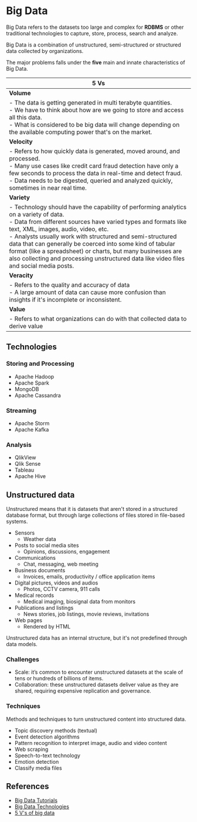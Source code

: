 # Big Data

Big Data refers to the datasets too large and complex for **RDBMS** or other traditional technologies to capture, store, process, search and analyze.

Big Data is a combination of unstructured, semi-structured or structured data collected by organizations.

The major problems falls under the **five** main and innate characteristics of Big Data. 

| 5 Vs                                                         |
| ------------------------------------------------------------ |
| **Volume**                                                   |
| - The data is getting generated in multi terabyte quantities.<br />- We have to think about how are we going to store and access all this data.<br />- What is considered to be big data will change depending on the available computing power that's on the market. |
| **Velocity**                                                 |
| - Refers to how quickly data is generated, moved around, and processed.<br />- Many use cases like credit card fraud detection have only a few seconds to process the data in real-time and detect fraud.<br />- Data needs to be digested, queried and analyzed quickly, sometimes in near real time. |
| **Variety**                                                  |
| - Technology should have the capability of performing analytics on a variety of data.<br />- Data from different sources have varied types and formats like text, XML, images, audio, video, etc.<br />- Analysts usually work with structured and semi-structured data that can generally be coerced into some kind of tabular format (like a spreadsheet) or charts, but many businesses are also collecting and processing unstructured data like video files and social media posts.  |
| **Veracity**                                                 |
| - Refers to the quality and accuracy of data<br />- A large amount of data can cause more confusion than insights if it's incomplete or inconsistent. | 
| **Value**                                                    |
| - Refers to what organizations can do with that collected data to derive value |

## Technologies

### Storing and Processing

- Apache Hadoop
- Apache Spark
- MongoDB
- Apache Cassandra

### Streaming

- Apache Storm
- Apache Kafka

### Analysis

- QlikView
- Qlik Sense
- Tableau
- Apache Hive

## Unstructured data

Unstructured means that it is datasets that aren't stored in a structured database format, but through large collections of files stored in file-based systems.

- Sensors
  - Weather data
- Posts to social media sites
  - Opinions, discussions, engagement
- Communications
  - Chat, messaging, web meeting
- Business documents
  - Invoices, emails, productivity / office application items
- Digital pictures, videos and audios
  - Photos, CCTV camera,  911 calls
- Medical records
  - Medical imaging, biosignal data from monitors
- Publications and listings
  - News stories, job listings, movie reviews, invitations
- Web pages
  - Rendered by HTML

Unstructured data has an internal structure, but it's not predefined through data models.

### Challenges

- Scale: it’s common to encounter unstructured datasets at the scale of tens or hundreds of billions of items.
- Collaboration: these unstructured datasets deliver value as they are shared, requiring expensive replication and governance.

### Techniques

Methods and techniques to turn unstructured content into structured data.

- Topic discovery methods (textual)
- Event detection algorithms
- Pattern recognition to interpret image, audio and video content
- Web scraping
- Speech-to-text technology
- Emotion detection
- Classify media files

## References

- [Big Data Tutorials](https://data-flair.training/blogs/big-data-tutorials-home/)
- [Big Data Technologies](https://techvidvan.com/tutorials/big-data-technologies/)
- [5 V's of big data](https://www.techtarget.com/searchdatamanagement/definition/5-Vs-of-big-data)

